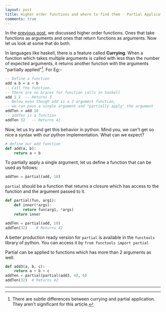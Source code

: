 ```yaml
---
layout: post
title: Higher order functions and where to find them - Partial Application
comments: true
---
```

In the [previous post](/2020/10/21/higher-order-functions-1), we discussed higher order functions. Ones that take functions as arguments and ones that return functions as arguments. Now let us look at some that do both.

In languages like haskell, there is a feature called __Currying__. When a function which takes multiple arguments is called with less than the number of expected arguments, it returns another function with the arguments "partially applied"[^1]. For Eg:-

```haskell
-- Define a function
add a b = a + b
-- Call the function.
-- There are no braces for function calls in haskell
add 1 2  -- Returns 3
-- Below even though add is a 2 argument function,
-- we can pass a single argument and "partially apply" the argument
addTen = add 10
-- addTen is a function
addTen 32   -- Returns 42
```

Now, let us try and get this behavior in python. Mind you, we can't get so nice a syntax with our python implementation. What can we expect?
```python
# define our add function
def add(a, b):
    return a + b
```
To partially apply a single argument, let us define a function that can be used as follows:
```python
addTen = partial(add, 10)
```
`partial` should be a function that returns a closure which has access to the function and the argument passed to it.

```python
def partial(fun, arg1):
    def inner(*args):
        return fun(arg1, *args)
    return inner

addTen = partial(add, 10)
addTen(32)    # Returns 42
```
A better production ready version for `partial` is available in the `functools` library of python. You can access it by `from functools import partial`

Partial can be applied to functions which has more than 2 arguments as well.
```python
def add3(a, b, c):
    return a + b + c
addTen = partial(partial(add3, 4), 6)
addTen(32)  # Returns 42
```
-----


[^1]: There are subtle differences between currying and partial application. They aren't significant for this article.

